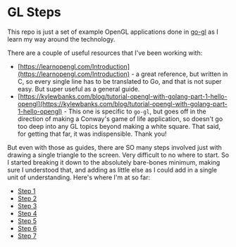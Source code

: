 # GL Steps

This repo is just a set of example OpenGL applications done in [go-gl](https://github.com/go-gl/gl) as I learn my way around the technology.

There are a couple of useful resources that I've been working with:

- [https://learnopengl.com/Introduction](https://learnopengl.com/Introduction) - a great reference, but written in C, so every single line has to be translated to Go, and that is not super easy. But super useful as a general guide.
- [https://kylewbanks.com/blog/tutorial-opengl-with-golang-part-1-hello-opengl](https://kylewbanks.com/blog/tutorial-opengl-with-golang-part-1-hello-opengl) - This one is specific to `go-gl`, but goes off in the direction of making a Conway's game of life application, so doesn't go too deep into any GL topics beyond making a white square. That said, for getting that far, it was indispensible. Thank you!

But even with those as guides, there are SO many steps involved just with drawing a single triangle to the screen. Very difficult to no where to start. So I started breaking it down to the absolutely bare-bones minimum, making sure I understood that, and adding as little else as I could add in a single unit of understanding. Here's where I'm at so far:

- [Step 1](step01/step01.go)
- [Step 2](step02/step02.go)
- [Step 3](step03/step03.go)
- [Step 4](step04/step04.go)
- [Step 5](step05/step05.go)
- [Step 6](step06/step06.go)
- [Step 7](step07/step07.go)
